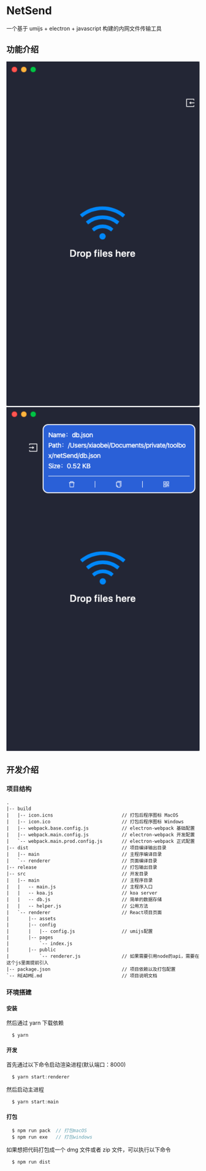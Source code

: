 # NetSend

一个基于 umijs + electron + javascript 构建的内网文件传输工具

## 功能介绍

![home.png](./home.png)
![files.png](./files.png)


## 开发介绍

### 项目结构

```ssh
.
|-- build
|   |-- icon.icns                         // 打包后程序图标 MacOS
|   |-- icon.ico                          // 打包后程序图标 Windows
|   |-- webpack.base.config.js            // electron-webpack 基础配置
|   |-- webpack.main.config.js            // electron-webpack 开发配置
|   `-- webpack.main.prod.config.js       // electron-webpack 正式配置
|-- dist                                  // 项目编译输出目录
|   |-- main                              // 主程序编译目录
|   `-- renderer                          // 页面编译目录
|-- release                               // 打包输出目录
|-- src                                   // 开发目录
|   |-- main                              // 主程序目录
|   |   -- main.js                        // 主程序入口
|   |   -- koa.js                         // koa server
|   |   -- db.js                          // 简单的数据存储
|   |   -- helper.js                      // 公用方法
|   `-- renderer                          // React项目页面
|       |-- assets
|       |-- config
|       |   |-- config.js                 // umijs配置
|       |-- pages
|           `-- index.js
|       |-- public
|           `-- renderer.js               // 如果需要引用node的api，需要在这个js里面提前引入
|-- package.json                          // 项目依赖以及打包配置
`-- README.md                             // 项目说明文档
```

### 环境搭建

#### 安装

然后通过 yarn 下载依赖

```javascript
  $ yarn
```

#### 开发

首先通过以下命令启动渲染进程(默认端口：8000)

```javascript
  $ yarn start:renderer
```

然后启动主进程

```javascript
  $ yarn start:main
```

#### 打包

```javascript
  $ npm run pack  // 打包macOS
  $ npm run exe   // 打包windows
```

如果想把代码打包成一个 dmg 文件或者 zip 文件，可以执行以下命令

```javascript
  $ npm run dist
```
